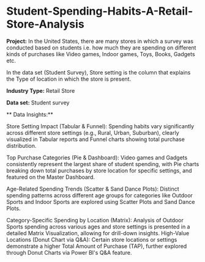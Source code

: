 # Student-Spending-Habits-A-Retail-Store-Analysis

**Project:**  In the United States, there are many stores in which a survey was conducted based on students i.e. how much they are spending on different kinds of purchases like Video games, Indoor games, Toys, Books, Gadgets etc.

 In the data set (Student Survey), Store setting is the column that explains the Type of location in which the store is present. 

**Industry Type:**  Retail Store

**Data set:**  Student survey

** Data Insights:**  

Store Setting Impact (Tabular & Funnel): Spending habits vary significantly across different store settings (e.g., Rural, Urban, Suburban), clearly visualized in Tabular reports and Funnel charts showing total purchase distribution.

Top Purchase Categories (Pie & Dashboard): Video games and Gadgets consistently represent the largest share of student spending, with Pie charts breaking down total purchases by store location for specific settings, and featured on the Master Dashboard.

Age-Related Spending Trends (Scatter & Sand Dance Plots): Distinct spending patterns across different age groups for categories like Outdoor Sports and Indoor Sports are explored using Scatter Plots and Sand Dance Plots.

Category-Specific Spending by Location (Matrix): Analysis of Outdoor Sports spending across various ages and store settings is presented in a detailed Matrix Visualization, allowing for drill-down insights.
High-Value Locations (Donut Chart via Q&A): Certain store locations or settings demonstrate a higher Total Amount of Purchase (TAP), further explored through Donut Charts via Power BI's Q&A feature.
